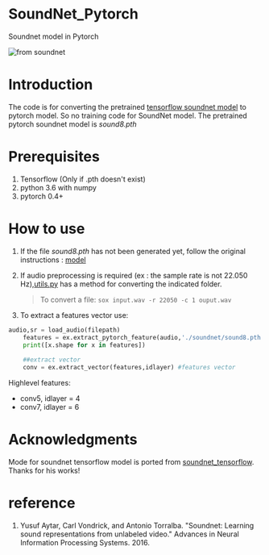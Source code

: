 # SoundNet_Pytorch
Soundnet model in Pytorch

![from soundnet](https://camo.githubusercontent.com/0b88af5c13ba987a17dcf90cd58816cf8ef04554/687474703a2f2f70726f6a656374732e637361696c2e6d69742e6564752f736f756e646e65742f736f756e646e65742e6a7067)

# Introduction
The code is for converting the pretrained [tensorflow soundnet model](https://github.com/eborboihuc/SoundNet-tensorflow) to pytorch model. So no training code for SoundNet model. The pretrained pytorch soundnet model is *sound8.pth*

# Prerequisites
1. Tensorflow (Only if .pth doesn't exist)
2. python 3.6 with numpy
3. pytorch 0.4+


# How to use
1. If the file *sound8.pth* has not been generated yet, follow the original instructions : [model](https://github.com/smallflyingpig/SoundNet_Pytorch.git) 

2. If audio preprocessing is required (ex : the sample rate is not 22.050 Hz),[utils.py](.../master/utils.py) has a method for converting the indicated folder.

    > To convert a file:  `sox input.wav -r 22050 -c 1 ouput.wav` 
3. To extract a features vector use:
```python
audio,sr = load_audio(filepath)
    features = ex.extract_pytorch_feature(audio,'./soundnet/sound8.pth')   
    print([x.shape for x in features])
    
    ##extract vector
    conv = ex.extract_vector(features,idlayer) #features vector
```
Highlevel features: 
- conv5, idlayer = 4
- conv7, idlayer = 6

# Acknowledgments
Mode for soundnet tensorflow model is ported from [soundnet_tensorflow](https://github.com/eborboihuc/SoundNet-tensorflow). Thanks for his works!


# reference
1. Yusuf Aytar, Carl Vondrick, and Antonio Torralba. "Soundnet: Learning sound representations from unlabeled video." Advances in Neural Information Processing Systems. 2016.

